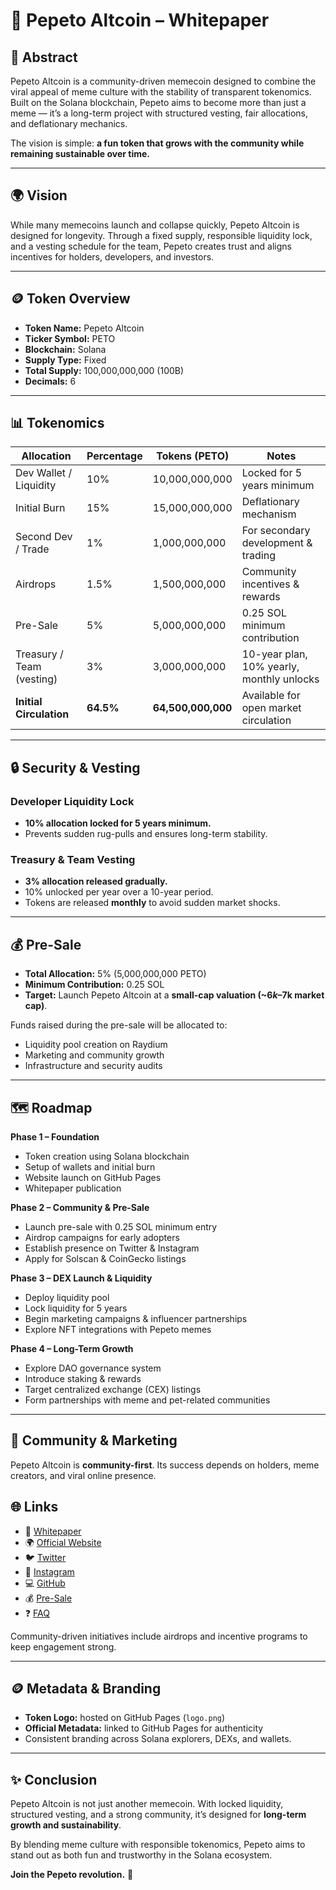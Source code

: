 # 🐾 Pepeto Altcoin – Whitepaper

## 📄 Abstract
Pepeto Altcoin is a community-driven memecoin designed to combine the viral appeal of meme culture with the stability of transparent tokenomics. Built on the Solana blockchain, Pepeto aims to become more than just a meme — it’s a long-term project with structured vesting, fair allocations, and deflationary mechanics.  

The vision is simple: **a fun token that grows with the community while remaining sustainable over time.**

---

## 🌍 Vision
While many memecoins launch and collapse quickly, Pepeto Altcoin is designed for longevity. Through a fixed supply, responsible liquidity lock, and a vesting schedule for the team, Pepeto creates trust and aligns incentives for holders, developers, and investors.  

---

## 🪙 Token Overview
- **Token Name:** Pepeto Altcoin  
- **Ticker Symbol:** PETO  
- **Blockchain:** Solana  
- **Supply Type:** Fixed  
- **Total Supply:** 100,000,000,000 (100B)  
- **Decimals:** 6  

---

## 📊 Tokenomics

| Allocation               | Percentage | Tokens (PETO)          | Notes                                        |
|---------------------------|------------|------------------------|----------------------------------------------|
| Dev Wallet / Liquidity    | 10%        | 10,000,000,000         | Locked for 5 years minimum                   |
| Initial Burn              | 15%        | 15,000,000,000         | Deflationary mechanism                       |
| Second Dev / Trade        | 1%         | 1,000,000,000          | For secondary development & trading          |
| Airdrops                  | 1.5%       | 1,500,000,000          | Community incentives & rewards               |
| Pre-Sale                  | 5%         | 5,000,000,000          | 0.25 SOL minimum contribution                |
| Treasury / Team (vesting) | 3%         | 3,000,000,000          | 10-year plan, 10% yearly, monthly unlocks    |
| **Initial Circulation**   | **64.5%**  | **64,500,000,000**     | Available for open market circulation        |

---

## 🔒 Security & Vesting

### Developer Liquidity Lock
- **10% allocation locked for 5 years minimum.**  
- Prevents sudden rug-pulls and ensures long-term stability.  

### Treasury & Team Vesting
- **3% allocation released gradually.**  
- 10% unlocked per year over a 10-year period.  
- Tokens are released **monthly** to avoid sudden market shocks.  

---

## 💰 Pre-Sale
- **Total Allocation:** 5% (5,000,000,000 PETO)  
- **Minimum Contribution:** 0.25 SOL  
- **Target:** Launch Pepeto Altcoin at a **small-cap valuation (~$6k–$7k market cap)**.  

Funds raised during the pre-sale will be allocated to:  
- Liquidity pool creation on Raydium  
- Marketing and community growth  
- Infrastructure and security audits  

---

## 🗺 Roadmap

**Phase 1 – Foundation**  
- Token creation using Solana blockchain  
- Setup of wallets and initial burn  
- Website launch on GitHub Pages  
- Whitepaper publication  

**Phase 2 – Community & Pre-Sale**  
- Launch pre-sale with 0.25 SOL minimum entry  
- Airdrop campaigns for early adopters  
- Establish presence on Twitter & Instagram  
- Apply for Solscan & CoinGecko listings  

**Phase 3 – DEX Launch & Liquidity**  
- Deploy liquidity pool  
- Lock liquidity for 5 years  
- Begin marketing campaigns & influencer partnerships  
- Explore NFT integrations with Pepeto memes  

**Phase 4 – Long-Term Growth**  
- Explore DAO governance system  
- Introduce staking & rewards  
- Target centralized exchange (CEX) listings  
- Form partnerships with meme and pet-related communities  

---

## 📢 Community & Marketing
Pepeto Altcoin is **community-first**. Its success depends on holders, meme creators, and viral online presence.


## 🌐 Links
- 📄 [Whitepaper](https://pepetoaltcoin.github.io/whitepaper)  
- 🌍 [Official Website](https://pepetoaltcoin.github.io)  
- 🐦 [Twitter](https://x.com/PepetoAltCoin)  
- 📸 [Instagram](https://www.instagram.com/pepetoaltcoin/)   
- 💻 [GitHub](https://github.com/pepetoaltcoin)  
- 💰 [Pre-Sale](https://pepetoaltcoin.github.io/presale)
- ❓ [FAQ](faq.md)

Community-driven initiatives include airdrops and incentive programs to keep engagement strong.  

---

## 🪙 Metadata & Branding
- **Token Logo:** hosted on GitHub Pages (`logo.png`)  
- **Official Metadata:** linked to GitHub Pages for authenticity  
- Consistent branding across Solana explorers, DEXs, and wallets.  

---

## ✨ Conclusion
Pepeto Altcoin is not just another memecoin. With locked liquidity, structured vesting, and a strong community, it’s designed for **long-term growth and sustainability**.  

By blending meme culture with responsible tokenomics, Pepeto aims to stand out as both fun and trustworthy in the Solana ecosystem.  

**Join the Pepeto revolution.** 🐾  
